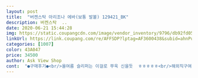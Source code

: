 ```yaml
---
layout: post 
title:  "버켄스탁 아리조나 에바(보통 발볼) 129421_BK" 
description: 버켄스탁  ..
date: 2020-06-21 15:44:28 
img: https://static.coupangcdn.com/image/vendor_inventory/9796/db92fd05ee6ba218c080db8e2bb4ed621879097c73632ff8efcb5b40e76f.jpg 
linkUrl: https://link.coupang.com/re/AFFSDP?lptag=AF3600438&subid=ahnPublicAsk&pageKey=1218304828&itemId=2208484089&vendorItemId=70206301689&traceid=V0-113-d0a4b63cf2036fcd 
categories: [1007] 
color: 43A047 
price: 34500 
author: Ask View Shop 
cont:  "●구매후기●<br/>올여름 슬리퍼는 이걸로 쭈욱 신을듯  ㅎㅎㅎㅎㅎ<br/>해외직구여서 늦을줄 알앗는데 딱 비오는 오늘 신어서 너므 좋았어요!!! 제가 발볼이 넓은편인데 280살려다<br/>후기보고 270 으로 사서 너무 잘 산듯해요!!!<br/>" 
---
```

